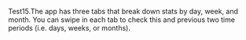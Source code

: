 Test15.The app has three tabs that break down stats by day, week, and month.
You can swipe in each tab to check this and previous two time periods (i.e. days, weeks, or months).
